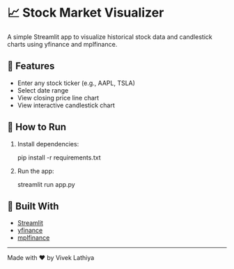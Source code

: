 # 📈 Stock Market Visualizer

A simple Streamlit app to visualize historical stock data and candlestick charts using yfinance and mplfinance.

## 🔧 Features
- Enter any stock ticker (e.g., AAPL, TSLA)
- Select date range
- View closing price line chart
- View interactive candlestick chart

## 🚀 How to Run

1. Install dependencies:
    
    pip install -r requirements.txt
    

2. Run the app:
    
    streamlit run app.py
    

## 🧠 Built With
- [Streamlit](https://streamlit.io/)
- [yfinance](https://github.com/ranaroussi/yfinance)
- [mplfinance](https://github.com/matplotlib/mplfinance)

---

Made with ❤ by Vivek Lathiya
